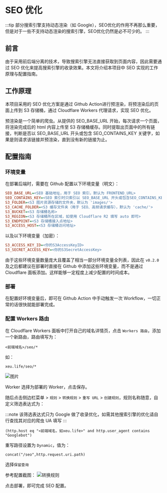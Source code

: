 # SEO 优化
:::tip
部分搜索引擎支持动态渲染（如 Google），SEO优化的作用不再那么重要，但是对于一些不支持动态渲染的搜索引擎，SEO优化仍然是必不可少的。
:::

## 前言
由于采用前后端分离的技术，导致搜索引擎无法直接获取到页面内容，因此需要通过 SEO 优化来提高搜索引擎的收录效果。本文将介绍本项目中 SEO 实现的工作原理与配置指南。

## 工作原理
本项目采用的 SEO 优化方案是通过 Github Action进行预渲染，将预渲染后的页面上传到 S3 存储桶，通过 Cloudflare Workers 代理请求，实现 SEO 优化。

预渲染是一个简单的爬虫。从提供的 SEO_BASE_URL 开始，每次请求一个页面，将渲染完成后的 html 内容上传至 S3 存储桶缓存。同时提取出页面中的所有链接，判断是否以 SEO_BASE_URL 开头或包含 SEO_CONTAINS_KEY 关键字，如果是则请求该链接并预渲染，直到没有新的链接为止。

## 配置指南
### 环境变量
在部署后端时，需要在 Github 配置以下环境变量（明文）：
```ini
SEO_BASE_URL=<SEO 基础地址，用于 SEO 索引，默认为 FRONTEND_URL>
SEO_CONTAINS_KEY=<SEO 索引时只索引以 SEO_BASE_URL 开头或包含SEO_CONTAINS_KEY 关键字的链接，默认为空>
S3_FOLDER=<S3 图片资源存储的文件夹，默认为 'images/'>
S3_CACHE_FOLDER=<S3 缓存文件夹（用于 SEO、高频请求缓存），默认为 'cache/'>
S3_BUCKET=<S3 存储桶名称>
S3_REGION=<S3 存储桶所在区域，如使用 Cloudflare R2 填写 auto 即可>
S3_ENDPOINT=<S3 存储桶接入点地址>
S3_ACCESS_HOST=<S3 存储桶访问地址>
```

以及以下环境变量（加密）：
```ini
S3_ACCESS_KEY_ID=<你的S3AccessKeyID>
S3_SECRET_ACCESS_KEY=<你的S3SecretAccessKey>
```

由于这些环境变量数量庞大且覆盖了相当一部分环境变量全列表，因此在 `v0.2.0` 及之后都建议在部署时直接在 Github 中添加这些环境变量，而不是通过 Cloudflare 面板添加。这样能够一定程度上减少配置的时间成本。

### 部署
在配置好环境变量后，即可在 Github Action 中手动触发一次 Workflow，一切正常的话很快就能部署完成。

### 配置 Workers 路由
在 Cloudflare Workers 面板中打开自己的域名详情页，点击 `Workers 路由`，添加一个新路由，路由填写为：
```
<前端域名>/seo/*
```
如：
```
xeu.life/seo/*
```
![图片](https://github.com/OXeu/Rin/assets/36541432/ed0ecc72-f61f-4460-8ede-4475ca54ffcb)

Worker 选择为部署的 Worker，点击保存。

随后点击侧边栏菜单 > `规则` > `转换规则` > `重写 URL` > `创建规则`，规则名称随意，自定义筛选表达式为：

:::note
该筛选表达式只为 Google 做了收录优化，如需其他搜索引擎的优化请自行查找其对应的爬虫 UA 填写
:::

```
(http.host eq "<前端域名，如xeu.life>" and http.user_agent contains "Googlebot")
```
重写路径设置为 `Dynamic`，值为：
```
concat("/seo",http.request.uri.path)
```
选择`保留查询`

参考配置截图：
![转换规则](https://github.com/OXeu/Rin/assets/36541432/657e9546-1dc0-4390-9bfc-5d3eb725e792)

点击部署，即可完成 SEO 配置。
